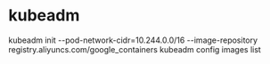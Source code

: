 # kubeadm
kubeadm init  --pod-network-cidr=10.244.0.0/16   --image-repository registry.aliyuncs.com/google_containers
kubeadm config images list

